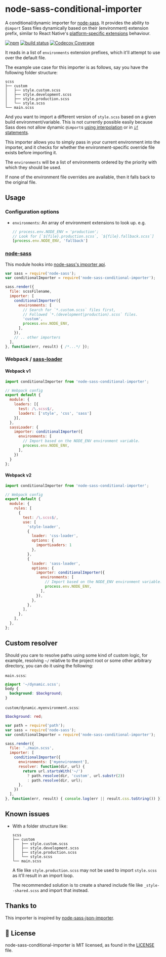 # node-sass-conditional-importer

A conditional/dynamic importer for [node-sass]. It provides the ability to `@import` Sass files dynamically based on 
their (environment) extension prefix, similar to React Native's 
[platform-specific extensions][react-platform-specific-extensions] behaviour.

[![npm](https://img.shields.io/npm/v/node-sass-conditional-importer.svg)](https://www.npmjs.com/package/node-sass-conditional-importer)
[![build status](https://travis-ci.org/codebymikey/node-sass-conditional-importer.svg?branch=master)](https://travis-ci.org/codebymikey/node-sass-conditional-importer)
[![Codecov Coverage](https://img.shields.io/codecov/c/github/codebymikey/node-sass-conditional-importer/coverage.svg?style=flat-square)](https://codecov.io/gh/codebymikey/node-sass-conditional-importer/)

It reads in a list of `environments` extension prefixes, which it'll attempt to use over the default file.

The example use case for this importer is as follows, say you have the following folder structure:

```
scss
├── custom
│   ├── style.custom.scss
│   ├── style.development.scss
│   ├── style.production.scss
│   └── style.scss
└── main.scss
```

And you want to import a different version of `style.scss` based on a given build environment/variable.
This is not currently possible easily because Sass does not allow dynamic `@import`s 
[using interpolation][sass-no-dynamic-imports] or in [`if` statements][sass-no-if-imports].

This importer allows you to simply pass in your current environment into the importer, and it checks 
for whether the environment-specific override file exists before importing it.

The `environments` will be a list of environments ordered by the priority with which they should be used.

If none of the environment file overrides are available, then it falls back to the original file.

## Usage
### Configuration options
* `environments`: An array of environment extensions to look up. e.g.
    ```javascript
    // process.env.NODE_ENV = 'production';
    // Look for [`${file}.production.scss`, `${file}.fallback.scss`]
    [process.env.NODE_ENV, 'fallback']
    ```

### [node-sass]
This module hooks into [node-sass's importer api][node-sass-importer-api].

```javascript
var sass = require('node-sass');
var conditionalImporter = require('node-sass-conditional-importer');

sass.render({
  file: scssFilename,
  importer: [
    conditionalImporter({
      environments: [
        // Search for `*.custom.scss` files first,
        // Followed `*.(development|production).scss` files.
        'custom',
        process.env.NODE_ENV,
      ],
    }),
    // .. other importers
  ],
}, function(err, result) { /*...*/ });
```

### Webpack / [sass-loader](https://github.com/jtangelder/sass-loader)

#### Webpack v1

```javascript
import conditionalImporter from 'node-sass-conditional-importer';

// Webpack config
export default {
  module: {
    loaders: [{
      test: /\.scss$/,
      loaders: ['style', 'css', 'sass']
    }],
  },
  sassLoader: {
    importer: conditionalImporter({
      environments: [
        // Import based on the NODE_ENV environment variable.
        process.env.NODE_ENV,
      ],
    })
  }
};
```

#### Webpack v2

```javascript
import conditionalImporter from 'node-sass-conditional-importer';

// Webpack config
export default {
  module: {
    rules: [
      {
        test: /\.scss$/,
        use: [
          'style-loader',
          {
            loader: 'css-loader',
            options: {
              importLoaders: 1
            },
          },
          {
            loader: 'sass-loader',
            options: {
              importer: conditionalImporter({
                environments: [
                  // Import based on the NODE_ENV environment variable.
                  process.env.NODE_ENV,
                ],
              }),
            },
          },
        ],
      },
    ],
  },
};
```

## Custom resolver

Should you care to resolve paths using some kind of custom logic, for example,
resolving `~/` relative to the project root or some other arbitrary directory, 
you can do it using the following:

`main.scss`:

```scss
@import '~/dynamic.scss';
body {
  background: $background;
}
```

`custom/dynamic.myenvironment.scss`:

```scss
$background: red;
```

```js
var path = require('path');
var sass = require('node-sass');
var conditionalImporter = require('node-sass-conditional-importer');

sass.render({
  file: './main.scss',
  importer: [
    conditionalImporter({
      environments: ['myenvironment'],
      resolver: function(dir, url) {
        return url.startsWith('~/')
          ? path.resolve(dir, 'custom', url.substr(2))
          : path.resolve(dir, url);
      },
    })  
  ],
}, function(err, result) { console.log(err || result.css.toString()) });
```

## Known issues

- With a folder structure like:
    ```
    scss
    ├── custom
    │   ├── style.custom.scss
    │   ├── style.development.scss
    │   ├── style.production.scss
    │   └── style.scss
    └── main.scss
    ```

    A file like `style.production.scss` may not be used to import `style.scss` as it'll result in an import loop.

    The recommended solution is to create a shared include file like `_style--shared.scss` and import that instead.

## Thanks to
This importer is inspired by [node-sass-json-importer].

## 📄 License

node-sass-conditional-importer is MIT licensed, as found in the [LICENSE][license] file.

[node-sass]: https://github.com/sass/node-sass
[react-platform-specific-extensions]: https://reactnative.dev/docs/platform-specific-code#platform-specific-extensions
[node-sass-importer-api]: https://github.com/sass/node-sass#importer--v200---experimental
[node-sass-json-importer]: https://github.com/pmowrer/node-sass-json-importer
[sass-no-dynamic-imports]: https://sass-lang.com/documentation/at-rules/import#interpolation
[sass-no-if-imports]: https://stackoverflow.com/q/13879042
[license]: https://github.com/codebymikey/node-sass-conditional-importer/blob/master/LICENSE.md
